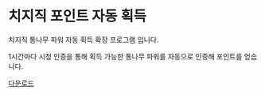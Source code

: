 # 치지직 포인트 자동 획득
치지직 통나무 파워 자동 획득 확장 프로그램 입니다.

1시간마다 시청 인증을 통해 획득 가능한 통나무 파워를 자동으로 인증해 포인트를 얻습니다.

[다운로드](https://chromewebstore.google.com/detail/nhgjhelbffafdgfmfodnoplbjblaniji)
